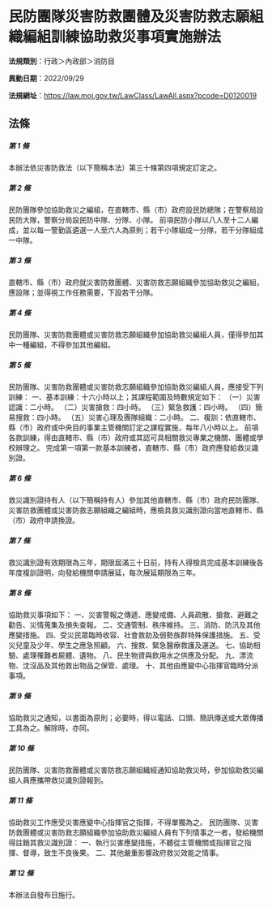 # 民防團隊災害防救團體及災害防救志願組織編組訓練協助救災事項實施辦法

**法規類別**：行政＞內政部＞消防目

**異動日期**：2022/09/29  

**法規網址**：https://law.moj.gov.tw/LawClass/LawAll.aspx?pcode=D0120019





## 法條
##### 第 1 條
本辦法依災害防救法（以下簡稱本法）第三十條第四項規定訂定之。


##### 第 2 條
民防團隊參加協助救災之編組，在直轄市、縣（市）政府設民防總隊；在警察局設民防大隊，警察分局設民防中隊、分隊、小隊。
前項民防小隊以八人至十二人編成，並以每一警勤區遴選一人至六人為原則；若干小隊組成一分隊，若干分隊組成一中隊。

##### 第 3 條
直轄市、縣（市）政府就災害防救團體、災害防救志願組織參加協助救災之編組，應設隊；並得視工作任務需要，下設若干分隊。

##### 第 4 條
民防團隊、災害防救團體或災害防救志願組織參加協助救災編組人員，僅得參加其中一種編組，不得參加其他編組。

##### 第 5 條
民防團隊、災害防救團體或災害防救志願組織參加協助救災編組人員，應接受下列訓練：
一、基本訓練：十六小時以上；其課程範圍及時數規定如下：
（一）災害認識：二小時。
（二）災害搶救：四小時。
（三）緊急救護：四小時。
（四）簡易搜救：四小時。
（五）災害心理及團隊組織：二小時。
二、複訓：依直轄市、縣（市）政府或中央目的事業主管機關訂定之課程實施，每年八小時以上。
前項各款訓練，得由直轄市、縣（市）政府或其認可具相關救災專業之機關、團體或學校辦理之。
完成第一項第一款基本訓練者，直轄市、縣（市）政府應發給救災識別證。

##### 第 6 條
救災識別證持有人（以下簡稱持有人）參加其他直轄市、縣（市）政府民防團隊、災害防救團體或災害防救志願組織之編組時，應檢具救災識別證向當地直轄市、縣（市）政府申請換證。

##### 第 7 條
救災識別證有效期限為三年，期限屆滿三十日前，持有人得檢具完成基本訓練後各年度複訓證明，向發給機關申請展延，每次展延期限為三年。

##### 第 8 條
協助救災事項如下：
一、災害警報之傳遞、應變戒備、人員疏散、搶救、避難之勸告、災情蒐集及損失查報。
二、交通管制、秩序維持。
三、消防、防汛及其他應變措施。
四、受災民眾臨時收容、社會救助及弱勢族群特殊保護措施。
五、受災兒童及少年、學生之應急照顧。
六、搜救、緊急醫療救護及運送。
七、協助相驗、處理罹難者屍體、遺物。
八、民生物資與飲用水之供應及分配。
九、漂流物、沈沒品及其他救出物品之保管、處理。
十、其他由應變中心指揮官臨時分派事項。

##### 第 9 條
協助救災之通知，以書面為原則；必要時，得以電話、口頭、簡訊傳送或大眾傳播工具為之。解除時，亦同。

##### 第 10 條
民防團隊、災害防救團體或災害防救志願組織經通知協助救災時，參加協助救災編組人員應攜帶救災識別證報到。

##### 第 11 條
協助救災工作應受災害應變中心指揮官之指揮，不得單獨為之。
民防團隊、災害防救團體或災害防救志願組織參加協助救災編組人員有下列情事之一者，發給機關得註銷其救災識別證：
一、執行災害應變措施，不聽從主管機關或指揮官之指揮、督導，致生不良後果。
二、其他嚴重影響政府救災效能之情事。

##### 第 12 條
本辦法自發布日施行。


